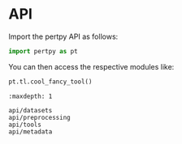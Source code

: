 # API

Import the pertpy API as follows:

```python
import pertpy as pt
```

You can then access the respective modules like:

```python
pt.tl.cool_fancy_tool()
```

```{toctree}
:maxdepth: 1

api/datasets
api/preprocessing
api/tools
api/metadata
```
